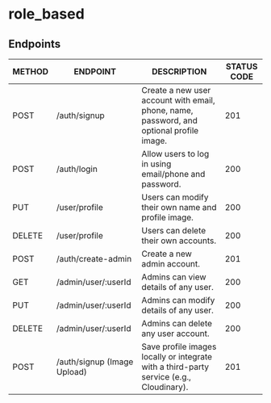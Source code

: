 # role_based

## Endpoints

| METHOD | ENDPOINT                    | DESCRIPTION                                                                              | STATUS CODE |
| ------ | --------------------------- | ---------------------------------------------------------------------------------------- | ----------- |
| POST   | /auth/signup                | Create a new user account with email, phone, name, password, and optional profile image. | 201         |
| POST   | /auth/login                 | Allow users to log in using email/phone and password.                                    | 200         |
| PUT    | /user/profile               | Users can modify their own name and profile image.                                       | 200         |
| DELETE | /user/profile               | Users can delete their own accounts.                                                     | 200         |
| POST   | /auth/create-admin          | Create a new admin account.                                                              | 201         |
| GET    | /admin/user/:userId         | Admins can view details of any user.                                                     | 200         |
| PUT    | /admin/user/:userId         | Admins can modify details of any user.                                                   | 200         |
| DELETE | /admin/user/:userId         | Admins can delete any user account.                                                      | 200         |
| POST   | /auth/signup (Image Upload) | Save profile images locally or integrate with a third-party service (e.g., Cloudinary).  | 201         |
